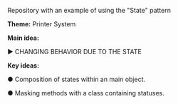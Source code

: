 Repository with an example of using the "State" pattern

<b>Theme:</b> Printer System

<b>Main idea:</b> 
 
► CHANGING BEHAVIOR DUE TO THE STATE
  
<b>Key ideas:</b>

● Composition of states within an main object.

● Masking methods with a class containing statuses.
